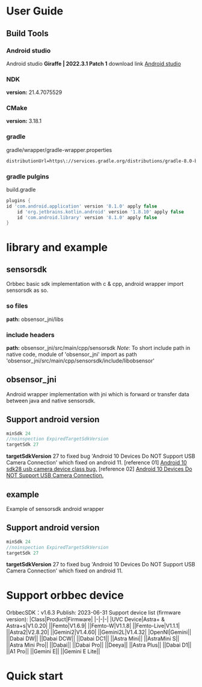 # User Guide

## Build Tools
### Android studio
Android studio **Giraffe | 2022.3.1 Patch 1**
download link [Android studio](https://developer.android.com/studio)

### NDK
**version:** 21.4.7075529

### CMake
**version:** 3.18.1

### gradle
gradle/wrapper/gradle-wrapper.properties
```txt
distributionUrl=https\://services.gradle.org/distributions/gradle-8.0-bin.zip
```

### gradle pulgins
build.gradle
```groovy
plugins {
id 'com.android.application' version '8.1.0' apply false
    id 'org.jetbrains.kotlin.android' version '1.8.10' apply false
    id 'com.android.library' version '8.1.0' apply false
}
```

# library and example
## sensorsdk
Orbbec basic sdk implementation with c & cpp, android wrapper import sensorsdk as so.

### so files
**path:** obsensor_jni/libs

### include headers
**path:** obsensor_jni/src/main/cpp/sensorsdk
_Note_: To short include path in native code, module of 'obsensor_jni' import as path 'obsensor_jni/src/main/cpp/sensorsdk/include/libobsensor'

## obsensor_jni
Android wrapper implementation with jni which is forward or transfer data between java and native sensorsdk. 

## Support android version
```groovy
minSdk 24
//noinspection ExpiredTargetSdkVersion
targetSdk 27
```
**targetSdkVersion** 27 to fixed bug 'Android 10 Devices Do NOT Support USB Camera Connection' which fixed on android 11.
\[reference 01] [Android 10 sdk28 usb camera device class bug.](https://forums.oneplus.com/threads/android-10-sdk28-usb-camera-device-class-bug.1258389/)
\[reference 02] [Android 10 Devices Do NOT Support USB Camera Connection.](https://www.camerafi.com/notice-android-10-devices-do-not-support-usb-camera-connection/)

## example
Example of sensorsdk android wrapper

## Support android version
```groovy
minSdk 24
//noinspection ExpiredTargetSdkVersion
targetSdk 27
```
**targetSdkVersion** 27 to fixed bug 'Android 10 Devices Do NOT Support USB Camera Connection' which fixed on android 11.

# Support orbbec device
OrbbecSDK：v1.6.3
Publish: 2023-06-31
Support device list (firmware version):
|Class|Product|Firmware|
|-|-|-|
|UVC Device|Astra+ & Astra+s|V1.0.20|
||Femto|V1.6.9|
||Femto-W|V1.1.8|
||Femto-Live|V1.1.1|
||Astra2|V2.8.20|
||Gemini2|V1.4.60|
||Gemini2L|V1.4.32|
|OpenNI|Gemini||
||Dabai DW||
||Dabai DCW||
||Dabai DC1||
||Astra Mini||
||AstraMini S||
||Astra Mini Pro||
||Dabai||
||Dabai Pro||
||Deeya||
||Astra Plus||
||Dabai D1||
||A1 Pro||
||Gemini E||
||Gemini E Lite||

# Quick start